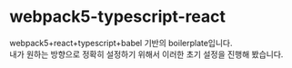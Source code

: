 # webpack5-typescript-react

webpack5+react+typescript+babel 기반의 boilerplate입니다.\
내가 원하는 방향으로 정확히 설정하기 위해서 이러한 초기 설정을 진행해 봤습니다.